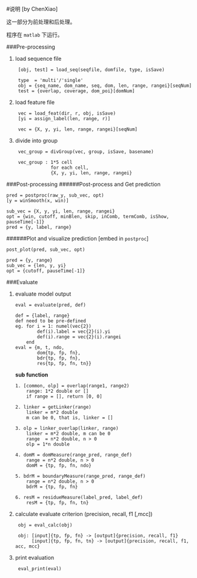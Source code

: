 #说明
[by ChenXiao]

这一部分为前处理和后处理。

程序在 `matlab` 下运行。

###Pre-processing
1. load sequence file

		[obj, test] = load_seq(seqfile, domfile, type, isSave)
		
		type  = 'multi'/'single'
		obj = {seq_name, dom_name, seq, dom, len, range, rangei}[seqNum]
		test = {overlap, coverage, dom_poi}[domNum]
		
2. load feature file

		vec = load_feat(dir, r, obj, isSave)
		[yi = assign_label(len, range, r)]
		
		vec = {X, y, yi, len, range, rangei}[seqNum]
		
3. divide into group

		vec_group = divGroup(vec, group, isSave, basename)
		
		vec_group : 1*5 cell
					for each cell,
					{X, y, yi, len, range, rangei}
					
###Post-processing
######Post-process and Get prediction

	pred = postproc(raw_y, sub_vec, opt)
	[y = winSmooth(x, win)]
	
	sub_vec = {X, y, yi, len, range, rangei}
	opt = {win, cutoff, minBlen, skip, inComb, termComb, isShow, pauseTime[-1]}
	pred = {y, label, range}
	
######Plot and visualize prediction [embed in `postproc`]
		
	post_plot(pred, sub_vec, opt)
	
	pred = {y, range}
	sub_vec = {len, y, yi}
	opt = {cutoff, pauseTime[-1]}
	
###Evaluate
1.	evaluate model output
	
		eval = evaluate(pred, def)
		
		def = {label, range}
		def need to be pre-defined
		eg. for i = 1: numel(vec{2})
				def(i).label = vec{2}(i).yi
				def(i).range = vec{2}(i).rangei
			end
		eval = {m, t, ndo,
				dom{tp, fp, fn},
				bdr{tp, fp, fn},
				res{tp, fp, fn, tn}}
		
	**sub function**
		
		1. [common, olp] = overlap(range1, range2)
			range: 1*2 double or []
			if range = [], return [0, 0]
			
		2. linker = getLinker(range)
			linker = m*2 double 
			m can be 0, that is, linker = []
			
		3. olp = linker_overlap(linker, range)
			linker = m*2 double, m can be 0
			range  = n*2 double, n > 0
			olp = 1*n double
			
		4. domM = domMeasure(range_pred, range_def)
			range = n*2 double, n > 0
			domM = {tp, fp, fn, ndo}
			
		5. bdrM = boundaryMeasure(range_pred, range_def)
			range = n*2 double, n > 0
			bdrM = {tp, fp, fn}
			
		6. resM = residueMeasure(label_pred, label_def)
			resM = {tp, fp, fn, tn}
		
2. calculate evaluate criterion (precision, recall, f1 [,mcc])

		obj = eval_calc(obj)
		
		obj: [input]{tp, fp, fn} -> [output]{precision, recall, f1}
			 [input]{tp, fp, fn, tn} -> [output]{precision, recall, f1, acc, mcc}
			 
3. print evaluation
		
		eval_print(eval)